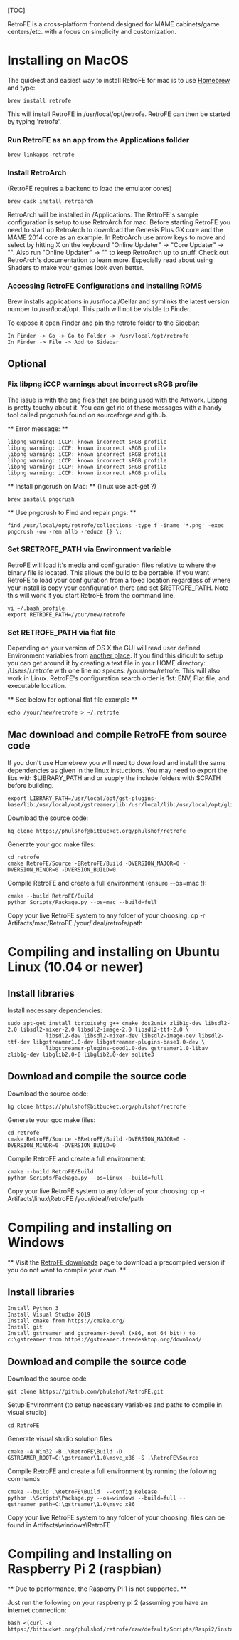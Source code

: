 [TOC]

RetroFE is a cross-platform frontend designed for MAME cabinets/game centers/etc. with a focus on simplicity and customization.

# Installing on MacOS #

The quickest and easiest way to install RetroFE for mac is to use [Homebrew](http://brew.sh) and type:
	
	brew install retrofe 

This will install RetroFE in /usr/local/opt/retrofe. RetroFE can then be started by typing 'retrofe'.


### Run RetroFE as an app from the Applications follder
	
	brew linkapps retrofe 


### Install RetroArch 
(RetroFE requires a backend to load the emulator cores) 
	
	brew cask install retroarch 

RetroArch will be installed in /Applications. The RetroFE's sample configuration is setup to use RetroArch for mac. Before starting RetroFE you need to start up RetroArch to download the Genesis Plus GX core and the MAME 2014 core as an example. In RetroArch use arrow keys to move and select by hitting X on the keyboard "Online Updater" -> "Core Updater" -> "<Core Name>". Also run "Online Updater" -> "<Every Updater choice>" to keep RetroArch up to snuff. Check out RetroArch's documentation to learn more. Especially read about using Shaders to make your games look even better.

### Accessing RetroFE Configurations and installing ROMS 

Brew installs applications in /usr/local/Cellar and symlinks the latest version number to /usr/local/opt. This path will not be visible to Finder.

To expose it open Finder and pin the retrofe folder to the Sidebar: 
	
	In Finder -> Go -> Go to Folder -> /usr/local/opt/retrofe 
	In Finder -> File -> Add to Sidebar  

## Optional ##

### Fix libpng iCCP warnings about incorrect sRGB profile 

The issue is with the png files that are being used with the Artwork. Libpng is pretty touchy about it. You can get rid of these messages with a handy tool called pngcrush found on sourceforge and github.

** Error message: **
	
	libpng warning: iCCP: known incorrect sRGB profile
	libpng warning: iCCP: known incorrect sRGB profile
	libpng warning: iCCP: known incorrect sRGB profile
	libpng warning: iCCP: known incorrect sRGB profile
	libpng warning: iCCP: known incorrect sRGB profile
	libpng warning: iCCP: known incorrect sRGB profile

** Install pngcrush on Mac: ** (linux use apt-get ?)
	
	brew install pngcrush


** Use pngcrush to Find and repair pngs: **
	
	find /usr/local/opt/retrofe/collections -type f -iname '*.png' -exec pngcrush -ow -rem allb -reduce {} \;


### Set $RETROFE_PATH via Environment variable 

RetroFE will load it's media and configuration files relative to where the binary file is located. This allows the build to be portable. If you want RetroFE to load your configuration from a fixed location regardless of where your install is copy your configuration there and set $RETROFE_PATH. Note this will work if you start RetroFE from the command line.

	vi ~/.bash_profile
	export RETROFE_PATH=/your/new/retrofe


### Set RETROFE_PATH via flat file 

Depending on your version of OS X the GUI will read user defined Environment variables from [another place](http://stackoverflow.com/questions/135688/setting-environment-variables-in-os-x). If you find this dificult to setup you can get around it by creating a text file in your HOME directory: /Users/<you>/.retrofe with one line no spaces: /your/new/retrofe. This will also work in Linux. RetroFE's configuration search order is 1st: ENV, Flat file, and executable location.

** See below for optional flat file example **

	echo /your/new/retrofe > ~/.retrofe


## Mac download and compile RetroFE from source code ##
If you don't use Homebrew you will need to download and install the same dependencies as given in the linux instuctions.
You may need to export the libs with $LIBRARY_PATH and or supply the include folders with $CPATH before building.

	export LIBRARY_PATH=/usr/local/opt/gst-plugins-base/lib:/usr/local/opt/gstreamer/lib:/usr/local/lib:/usr/local/opt/glib/lib:/usr/local/opt/gettext/lib

Download the source code:

	hg clone https://phulshof@bitbucket.org/phulshof/retrofe

Generate your gcc make files:

	cd retrofe
	cmake RetroFE/Source -BRetroFE/Build -DVERSION_MAJOR=0 -DVERSION_MINOR=0 -DVERSION_BUILD=0

Compile RetroFE and create a full environment (ensure --os=mac !): 

	cmake --build RetroFE/Build
	python Scripts/Package.py --os=mac --build=full

Copy your live RetroFE system to any folder of your choosing:
	cp -r Artifacts/mac/RetroFE /your/ideal/retrofe/path

#  Compiling and installing on Ubuntu Linux (10.04 or newer) #

## Install libraries ##
Install necessary dependencies:
	
	sudo apt-get install tortoisehg g++ cmake dos2unix zlib1g-dev libsdl2-2.0 libsdl2-mixer-2.0 libsdl2-image-2.0 libsdl2-ttf-2.0 \
                libsdl2-dev libsdl2-mixer-dev libsdl2-image-dev libsdl2-ttf-dev libgstreamer1.0-dev libgstreamer-plugins-base1.0-dev \
                libgstreamer-plugins-good1.0-dev gstreamer1.0-libav zlib1g-dev libglib2.0-0 libglib2.0-dev sqlite3

## Download and compile the source code ##
Download the source code:

	hg clone https://phulshof@bitbucket.org/phulshof/retrofe

Generate your gcc make files:

	cd retrofe
	cmake RetroFE/Source -BRetroFE/Build -DVERSION_MAJOR=0 -DVERSION_MINOR=0 -DVERSION_BUILD=0

Compile RetroFE and create a full environment: 

	cmake --build RetroFE/Build
	python Scripts/Package.py --os=linux --build=full

Copy your live RetroFE system to any folder of your choosing:
	cp -r Artifacts\linux\RetroFE /your/ideal/retrofe/path



# Compiling and installing on Windows #
** Visit the [RetroFE downloads](http://retrofe.com/download.php) page to download a precompiled version if you do not want to compile your own. **

## Install libraries ##
	Install Python 3
	Install Visual Studio 2019
	Install cmake from https://cmake.org/
	Install git
	Install gstreamer and gstreamer-devel (x86, not 64 bit!) to c:\gstreamer from https://gstreamer.freedesktop.org/download/

## Download and compile the source code ##

Download the source code

	git clone https://github.com/phulshof/RetroFE.git


Setup Environment (to setup necessary variables and paths to compile in visual studio)

	cd RetroFE

Generate visual studio solution files

	cmake -A Win32 -B .\RetroFE\Build -D GSTREAMER_ROOT=C:\gstreamer\1.0\msvc_x86 -S .\RetroFE\Source
  
Compile RetroFE and create a full environment by running the following commands

	cmake --build .\RetroFE\Build  --config Release
	python .\Scripts\Package.py --os=windows --build=full --gstreamer_path=C:\gstreamer\1.0\msvc_x86

Copy your live RetroFE system to any folder of your choosing. files can be found in Artifacts\windows\RetroFE


# Compiling and Installing on Raspberry Pi 2 (raspbian) #

** Due to performance, the Rasperry Pi 1 is not supported. **

Just run the following on your raspberry pi 2 (assuming you have an internet connection:

	bash <(curl -s https://bitbucket.org/phulshof/retrofe/raw/default/Scripts/Raspi2/install.sh)